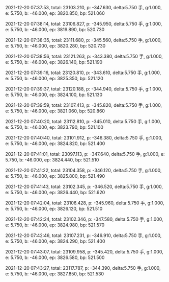2021-12-20 07:37:53, total: 23103.210, p: -347.630, delta:5.750 手, g:1.000, e: 5.750, b: -46.000, ep: 3820.850, bp: 521.060

2021-12-20 07:38:14, total: 23106.827, p: -345.950, delta:5.750 手, g:1.000, e: 5.750, b: -46.000, ep: 3819.890, bp: 520.730

2021-12-20 07:38:35, total: 23111.680, p: -345.560, delta:5.750 手, g:1.000, e: 5.750, b: -46.000, ep: 3820.280, bp: 520.730

2021-12-20 07:38:56, total: 23121.263, p: -343.380, delta:5.750 手, g:1.000, e: 5.750, b: -46.000, ep: 3826.140, bp: 521.190

2021-12-20 07:39:16, total: 23120.810, p: -343.610, delta:5.750 手, g:1.000, e: 5.750, b: -46.000, ep: 3825.350, bp: 521.120

2021-12-20 07:39:37, total: 23120.188, p: -344.940, delta:5.750 手, g:1.000, e: 5.750, b: -46.000, ep: 3824.100, bp: 521.130

2021-12-20 07:39:59, total: 23107.413, p: -345.820, delta:5.750 手, g:1.000, e: 5.750, b: -46.000, ep: 3821.060, bp: 520.860

2021-12-20 07:40:20, total: 23112.810, p: -345.010, delta:5.750 手, g:1.000, e: 5.750, b: -46.000, ep: 3823.790, bp: 521.100

2021-12-20 07:40:40, total: 23101.912, p: -346.380, delta:5.750 手, g:1.000, e: 5.750, b: -46.000, ep: 3824.820, bp: 521.400

2021-12-20 07:41:01, total: 23097.113, p: -347.640, delta:5.750 手, g:1.000, e: 5.750, b: -46.000, ep: 3824.440, bp: 521.510

2021-12-20 07:41:22, total: 23104.358, p: -346.120, delta:5.750 手, g:1.000, e: 5.750, b: -46.000, ep: 3825.800, bp: 521.490

2021-12-20 07:41:43, total: 23102.345, p: -346.520, delta:5.750 手, g:1.000, e: 5.750, b: -46.000, ep: 3826.440, bp: 521.620

2021-12-20 07:42:04, total: 23106.428, p: -345.960, delta:5.750 手, g:1.000, e: 5.750, b: -46.000, ep: 3826.120, bp: 521.510

2021-12-20 07:42:24, total: 23102.346, p: -347.580, delta:5.750 手, g:1.000, e: 5.750, b: -46.000, ep: 3824.980, bp: 521.570

2021-12-20 07:42:46, total: 23107.231, p: -346.910, delta:5.750 手, g:1.000, e: 5.750, b: -46.000, ep: 3824.290, bp: 521.400

2021-12-20 07:43:07, total: 23109.958, p: -345.420, delta:5.750 手, g:1.000, e: 5.750, b: -46.000, ep: 3826.580, bp: 521.500

2021-12-20 07:43:27, total: 23117.787, p: -344.390, delta:5.750 手, g:1.000, e: 5.750, b: -46.000, ep: 3827.850, bp: 521.530
